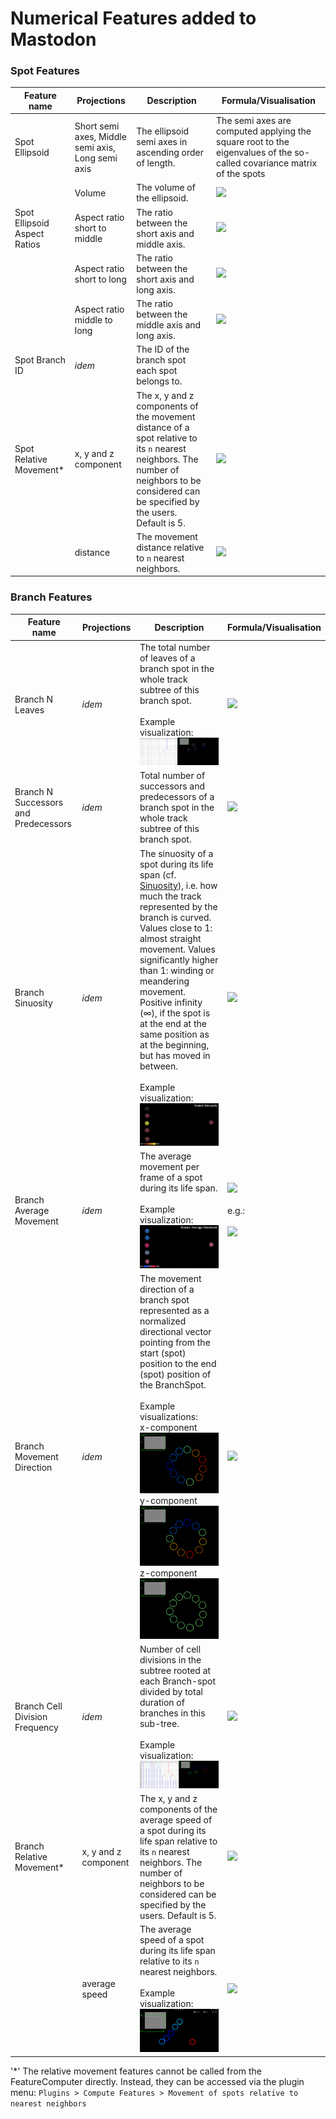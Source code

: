 # Numerical Features added to Mastodon

### Spot Features

| **Feature name**             | **Projections**                                   | **Description**                                                                                                                                                                           | **Formula/Visualisation**                                                                                              |
|------------------------------|---------------------------------------------------|-------------------------------------------------------------------------------------------------------------------------------------------------------------------------------------------|------------------------------------------------------------------------------------------------------------------------|
| Spot Ellipsoid               | Short semi axes, Middle semi axis, Long semi axis | The ellipsoid semi axes in ascending order of length.                                                                                                                                     | The semi axes are computed applying the square root to the eigenvalues of the so-called covariance matrix of the spots |
|                              | Volume                                            | The volume of the ellipsoid.                                                                                                                                                              | ![](features/spot/spotVolume.gif)                                                                                      |
| Spot Ellipsoid Aspect Ratios | Aspect ratio short to middle                      | The ratio between the short axis and middle axis.                                                                                                                                         | ![](features/spot/spotShortMiddleAxis.gif)                                                                             |
|                              | Aspect ratio short to long                        | The ratio between the short axis and long axis.                                                                                                                                           | ![](features/spot/spotShortLongAxis.gif)                                                                               |
|                              | Aspect ratio middle to long                       | The ratio between the middle axis and long axis.                                                                                                                                          | ![](features/spot/spotMiddleLongAxis.gif)                                                                              |
| Spot Branch ID               | _idem_                                            | The ID of the branch spot each spot belongs to.                                                                                                                                           |                                                                                                                        |
| Spot Relative Movement*      | x, y and z component                              | The x, y and z components of the movement distance of a spot relative to its `n` nearest neighbors. The number of neighbors to be considered can be specified by the users. Default is 5. | ![](features/spot/spotRelativeMovementEquation1.gif)                                                                   |
|                              | distance                                          | The movement distance relative to `n` nearest neighbors.                                                                                                                                  | ![](features/spot/spotRelativeMovementEquation2.gif)                                                                   |

### Branch Features

| **Feature name**                     | **Projections**      | **Description**                                                                                                                                                                                                                                                                                                                                                                                                                                                                                                                                                  | **Formula/Visualisation**                                                                                                     |
|--------------------------------------|----------------------|------------------------------------------------------------------------------------------------------------------------------------------------------------------------------------------------------------------------------------------------------------------------------------------------------------------------------------------------------------------------------------------------------------------------------------------------------------------------------------------------------------------------------------------------------------------|-------------------------------------------------------------------------------------------------------------------------------|
| Branch N Leaves                      | _idem_               | The total number of leaves of a branch spot in the whole track subtree of this branch spot.  <br><br> Example visualization: ![branchNLeavesAnimation.gif](features/branch/branchNLeavesAnimation.gif)                                                                                                                                                                                                                                                                                                                                                           | ![](features/branch/branchNLeaves.png)                                                                                        |
| Branch N Successors and Predecessors | _idem_               | Total number of successors and predecessors of a branch spot in the whole track subtree of this branch spot.                                                                                                                                                                                                                                                                                                                                                                                                                                                     | ![](features/branch/branchNSuccessorsPredecessors.png)                                                                        |
| Branch Sinuosity                     | _idem_               | The sinuosity of a spot during its life span (cf. [Sinuosity](https://en.wikipedia.org/wiki/Sinuosity)), i.e. how much the track represented by the branch is curved. Values close to 1: almost straight movement. Values significantly higher than 1: winding or meandering movement. Positive infinity (∞), if the spot is at the end at the same position as at the beginning, but has moved in between. <br><br>  Example visualization: ![branchSinuosityAnimation.gif](features/branch/branchSinuosityAnimation.gif)                                       | ![](features/branch/branchSinuosityEquation.gif)                                                                              |
| Branch Average Movement              | _idem_               | The average movement per frame of a spot during its life span. <br><br> Example visualization: ![branchAverageMovementAnimation.gif](features/branch/branchAverageMovementAnimation.gif)                                                                                                                                                                                                                                                                                                                                                                         | ![](features/branch/branchAverageMovementEquation.gif) <br><br> e.g.: <br><br> ![](features/branch/branchAverageMovement.png) |
| Branch Movement Direction            | _idem_               | The movement direction of a branch spot represented as a normalized directional vector pointing from the start (spot) position to the end (spot) position of the BranchSpot. <br><br> Example visualizations: <br> x-component ![branchMovementDirectionXAnimation.gif](features/branch/branchMovementDirectionXAnimation.gif) <br> y-component ![branchMovementDirectionYAnimation.gif](features/branch/branchMovementDirectionYAnimation.gif) <br> z-component ![branchMovementDirectionZAnimation.gif](features/branch/branchMovementDirectionZAnimation.gif) | ![](features/branch/branchMovementDirectionEquation.gif)                                                                      |
| Branch Cell Division Frequency       | _idem_               | Number of cell divisions in the subtree rooted at each Branch-spot divided by total duration of branches in this sub-tree. <br><br> Example visualization: ![branchCellDivisionFrequencyAnimation.gif](features/branch/branchCellDivisionFrequencyAnimation.gif)                                                                                                                                                                                                                                                                                                 | ![](features/branch/branchCellDivisionFrequency.png)                                                                          |
| Branch Relative Movement*            | x, y and z component | The x, y and z components of the average speed of a spot during its life span relative to its `n` nearest neighbors. The number of neighbors to be considered can be specified by the users. Default is 5.                                                                                                                                                                                                                                                                                                                                                       | ![](features/branch/branchRelativeMovementEquation1.gif)                                                                      |
|                                      | average speed        | The average speed of a spot during its life span relative to its `n` nearest neighbors. <br><br> Example visualization: ![branchRelativeMovementAnimation.gif](features/branch/branchRelativeMovementAnimation.gif)                                                                                                                                                                                                                                                                                                                                              | ![](features/branch/branchRelativeMovementEquation2.gif)                                                                      |

'*' The relative movement features cannot be called from the FeatureComputer directly. Instead, they can be accessed via
the plugin menu: `Plugins > Compute Features > Movement of spots relative to nearest neighbors`
